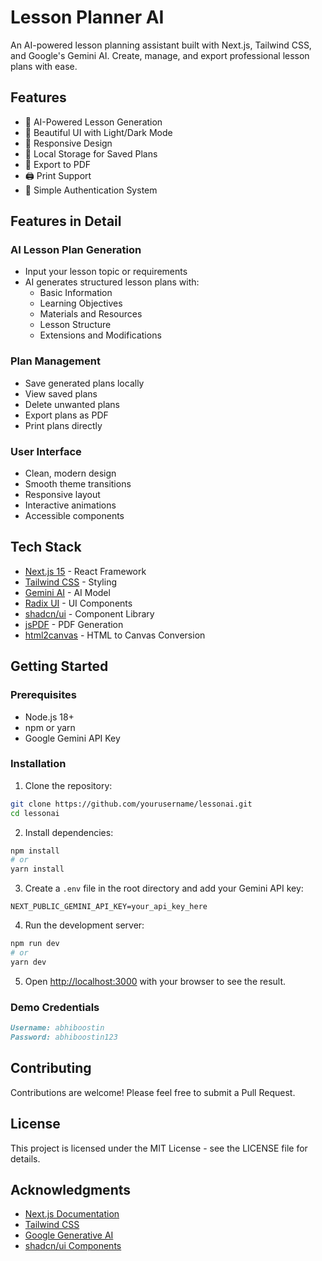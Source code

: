 # Lesson Planner AI

An AI-powered lesson planning assistant built with Next.js, Tailwind CSS, and Google's Gemini AI. Create, manage, and export professional lesson plans with ease.

## Features

- 🤖 AI-Powered Lesson Generation
- 🎨 Beautiful UI with Light/Dark Mode
- 📱 Responsive Design
- 💾 Local Storage for Saved Plans
- 📄 Export to PDF
- 🖨️ Print Support
- 🔐 Simple Authentication System

## Features in Detail

### AI Lesson Plan Generation
- Input your lesson topic or requirements
- AI generates structured lesson plans with:
  - Basic Information
  - Learning Objectives
  - Materials and Resources
  - Lesson Structure
  - Extensions and Modifications

### Plan Management
- Save generated plans locally
- View saved plans
- Delete unwanted plans
- Export plans as PDF
- Print plans directly

### User Interface
- Clean, modern design
- Smooth theme transitions
- Responsive layout
- Interactive animations
- Accessible components

## Tech Stack

- [Next.js 15](https://nextjs.org/) - React Framework
- [Tailwind CSS](https://tailwindcss.com/) - Styling
- [Gemini AI](https://ai.google.dev/) - AI Model
- [Radix UI](https://www.radix-ui.com/) - UI Components
- [shadcn/ui](https://ui.shadcn.com/) - Component Library
- [jsPDF](https://github.com/parallax/jsPDF) - PDF Generation
- [html2canvas](https://html2canvas.hertzen.com/) - HTML to Canvas Conversion

## Getting Started

### Prerequisites

- Node.js 18+ 
- npm or yarn
- Google Gemini API Key

### Installation

1. Clone the repository:
```bash
git clone https://github.com/yourusername/lessonai.git
cd lessonai
```

2. Install dependencies:
```bash
npm install
# or
yarn install
```

3. Create a `.env` file in the root directory and add your Gemini API key:
```env
NEXT_PUBLIC_GEMINI_API_KEY=your_api_key_here
```

4. Run the development server:
```bash
npm run dev
# or
yarn dev
```

5. Open [http://localhost:3000](http://localhost:3000) with your browser to see the result.

### Demo Credentials

```README.md
Username: abhiboostin
Password: abhiboostin123
```

## Contributing

Contributions are welcome! Please feel free to submit a Pull Request.

## License

This project is licensed under the MIT License - see the LICENSE file for details.

## Acknowledgments

- [Next.js Documentation](https://nextjs.org/docs)
- [Tailwind CSS](https://tailwindcss.com/docs)
- [Google Generative AI](https://ai.google.dev/)
- [shadcn/ui Components](https://ui.shadcn.com/)